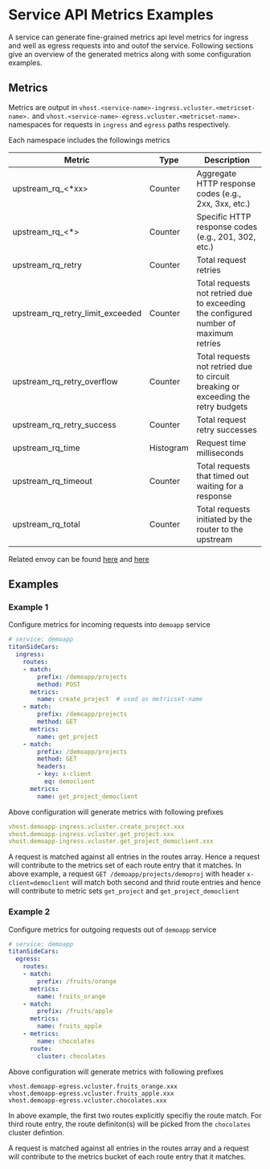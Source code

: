 # Service API Metrics Examples

A service can generate fine-grained metrics api level metrics for ingress and well as egress requests into and outof the service. Following sections give an overview of the generated metrics along with some configuration examples.


## Metrics

Metrics are output in `vhost.<service-name>-ingress.vcluster.<metricset-name>.` and `vhost.<service-name>-egress.vcluster.<metricset-name>.` namespaces for requests in `ingress` and `egress` paths respectively. 

Each namespace includes the followings metrics

| Metric | Type | Description |
| --- | --- | --- |
| upstream_rq_<*xx> | Counter | Aggregate HTTP response codes (e.g., 2xx, 3xx, etc.) |
| upstream_rq_<*> | Counter | Specific HTTP response codes (e.g., 201, 302, etc.) |
| upstream_rq_retry | Counter | Total request retries |
| upstream_rq_retry_limit_exceeded | Counter | Total requests not retried due to exceeding the configured number of maximum retries |
| upstream_rq_retry_overflow | Counter | Total requests not retried due to circuit breaking or exceeding the retry budgets |
| upstream_rq_retry_success | Counter | Total request retry successes |
| upstream_rq_time |Histogram | Request time milliseconds |
| upstream_rq_timeout |Counter | Total requests that timed out waiting for a response |
| upstream_rq_total |Counter | Total requests initiated by the router to the upstream |

Related envoy can be found [here](https://www.envoyproxy.io/docs/envoy/latest/api-v3/config/route/v3/route_components.proto#envoy-v3-api-msg-config-route-v3-virtualcluster) and [here](https://www.envoyproxy.io/docs/envoy/latest/configuration/http/http_filters/router_filter#virtual-clusters)



## Examples

### Example 1

Configure metrics for incoming requests into `demoapp` service

```yaml
# service: demoapp
titanSideCars:
  ingress:
    routes:
    - match:
        prefix: /demoapp/projects
        method: POST
      metrics:
        name: create_project  # used as metricset-name
    - match:
        prefix: /demoapp/projects
        method: GET
      metrics:
        name: get_project
    - match:
        prefix: /demoapp/projects
        method: GET
        headers:
        - key: x-client
          eq: democlient
      metrics:
        name: get_project_democlient
```

Above configuration will generate metrics with following prefixes

```yaml
vhost.demoapp-ingress.vcluster.create_project.xxx
vhost.demoapp-ingress.vcluster.get_project.xxx
vhost.demoapp-ingress.vcluster.get_project_democlient.xxx
```

A request is matched against all entries in the routes array. Hence a request will contribute to the metrics set of each route entry that it matches. In above example, a request `GET /demoapp/projects/demoproj` with header `x-client=democlient` will match both second and thrid route entries and hence will contribute to metric sets `get_project` and `get_project_democlient`


### Example 2

Configure metrics for outgoing requests out of `demoapp` service

```yaml
# service: demoapp
titanSideCars:
  egress:
    routes:
    - match:
        prefix: /fruits/orange
      metrics:
        name: fruits_orange
    - match:
        prefix: /fruits/apple
      metrics:
        name: fruits_apple
    - metrics:
        name: chocolates
      route:
        cluster: chocolates
```

Above configuration will generate metrics with following prefixes
```
vhost.demoapp-egress.vcluster.fruits_orange.xxx
vhost.demoapp-egress.vcluster.fruits_apple.xxx
vhost.demoapp-egress.vcluster.chocolates.xxx
```

In above example, the first two routes explicitly specifiy the route match. For third route entry, the route definiton(s) will be picked from the `chocolates` cluster defintion.

A request is matched against all entries in the routes array and a request will contribute to the metrics bucket of each route entry that it matches. 



